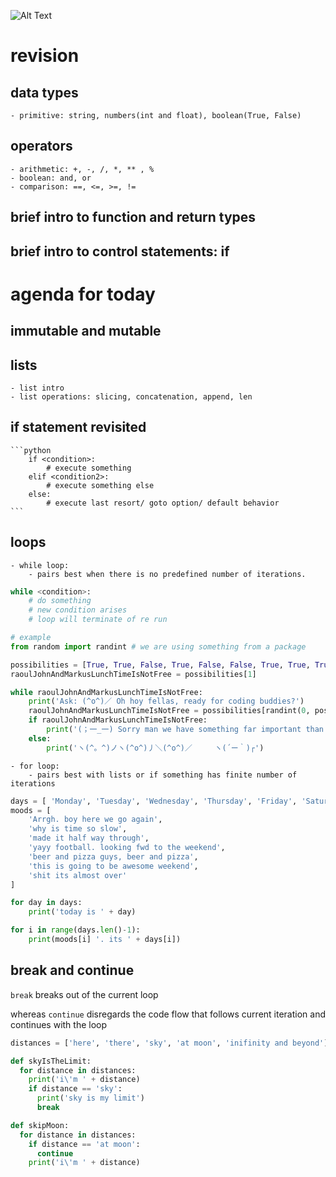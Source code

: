 ![Alt Text](https://raw.github.com/pravinbashyal/codingbuddies/master/python.jpg)

# revision

## data types
    - primitive: string, numbers(int and float), boolean(True, False)

## operators
    - arithmetic: +, -, /, *, ** , %
    - boolean: and, or
    - comparison: ==, <=, >=, !=

## brief intro to function and return types

## brief intro to control statements: if

# agenda for today

## immutable and mutable

## lists
    - list intro
    - list operations: slicing, concatenation, append, len

## if statement revisited
    ```python
        if <condition>:
            # execute something
        elif <condition2>:
            # execute something else
        else:
            # execute last resort/ goto option/ default behavior
    ```

## loops
    - while loop:
        - pairs best when there is no predefined number of iterations.

```python
while <condition>:
    # do something
    # new condition arises
    # loop will terminate of re run

# example
from random import randint # we are using something from a package

possibilities = [True, True, False, True, False, False, True, True, True, False, True, True, True]
raoulJohnAndMarkusLunchTimeIsNotFree = possibilities[1]

while raoulJohnAndMarkusLunchTimeIsNotFree:
    print('Ask: (^o^)／ Oh hoy fellas, ready for coding buddies?')
    raoulJohnAndMarkusLunchTimeIsNotFree = possibilities[randint(0, possibilities.len() -1 )]
    if raoulJohnAndMarkusLunchTimeIsNotFree:
        print('(；一_一) Sorry man we have something far important than coding buddies.')
    else:
        print('ヽ(^。^)ノヽ(^o^)丿＼(^o^)／     ヽ(´ー｀)┌')
```
    - for loop:
        - pairs best with lists or if something has finite number of iterations

```python
days = [ 'Monday', 'Tuesday', 'Wednesday', 'Thursday', 'Friday', 'Saturday', 'Sunday' ]
moods = [
    'Arrgh. boy here we go again',
    'why is time so slow',
    'made it half way through',
    'yayy football. looking fwd to the weekend',
    'beer and pizza guys, beer and pizza',
    'this is going to be awesome weekend',
    'shit its almost over'
]

for day in days:
    print('today is ' + day)

for i in range(days.len()-1):
    print(moods[i] '. its ' + days[i])
```

## break and continue

`break` breaks out of the current loop </br>

whereas `continue` disregards the code flow that follows current iteration and continues with the loop

``` python
distances = ['here', 'there', 'sky', 'at moon', 'inifinity and beyond']

def skyIsTheLimit:
  for distance in distances:
    print('i\'m ' + distance)
    if distance == 'sky':
      print('sky is my limit')
      break

def skipMoon:
  for distance in distances:
    if distance == 'at moon':
      continue
    print('i\'m ' + distance)

```

